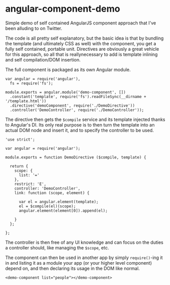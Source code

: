 angular-component-demo
======================

Simple demo of self contained AngularJS component approach that I've been alluding to on Twitter.

The code is all pretty self explanatory, but the basic idea is that by bundling the template (and ultimately CSS as well) with the component, you get a fully self contained, portable unit. Directives are obviously a great vehicle for this approach, so all that is reallynecessary to add is template inlining and self compilation/DOM insertion.

The full component is packaged as its own Angular module.

```
var angular = require('angular'),
  fs = require('fs');

module.exports = angular.module('demo-component', [])
  .constant('template', require('fs').readFileSync(__dirname + '/template.html'))
  .directive('demoComponent', require('./DemoDirective'))
  .controller('DemoController', require('./DemoController'));
```

The directive then gets the `$compile` service and its template injected thanks to Angular's DI. Its only real purpose is to then turn the template into an actual DOM node and insert it, and to specify the controller to be used.

```
'use strict';

var angular = require('angular');

module.exports = function DemoDirective ($compile, template) {

  return {
    scope: {
      list: '='
    },
    restrict: 'E',
    controller: 'DemoController',
    link: function (scope, element) {

      var el = angular.element(template);
      el = $compile(el)(scope);
      angular.element(element[0]).append(el);

    }
  };

};

```

The controller is then free of any UI knowledge and can focus on the duties a controller should, like managing the `$scope`, etc.

The component can then be used in another app by simply `require()`-ing it in and listing it as a module your app (or your higher level component) depend on, and then declaring its usage in the DOM like normal.

`<demo-component list="people"></demo-component>`
